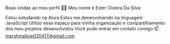 Boas vindas ao meu perfil 💙💙
Meu nome é Ester Oiveira Da Silva

Estou estudando na Alura
Estou me desenvolvendo na linguagem JavaScript
Utilizo esse espaço para minha organização e compartilhamento dos meu projetos desenvolvidos
Você pode entrar em contato comigo 📫
marshmallow020417@gmail.com
